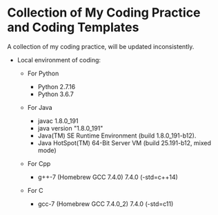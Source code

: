 # Collection of My Coding Practice and Coding Templates
A collection of my coding practice, will be updated inconsistently.

* Local environment of coding:

	* For Python
   		* Python 2.7.16
		* Python 3.6.7
	
	* For Java
		* javac 1.8.0_191
		* java version "1.8.0_191"
		* Java(TM) SE Runtime Environment (build 1.8.0_191-b12).
		* Java HotSpot(TM) 64-Bit Server VM (build 25.191-b12, mixed mode)
		
	* For Cpp
		* g++-7 (Homebrew GCC 7.4.0) 7.4.0 (-std=c++14)

	* For C
		* gcc-7 (Homebrew GCC 7.4.0_2) 7.4.0 (-std=c11)
